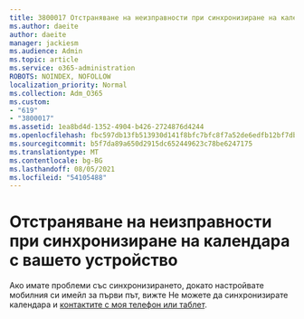 ```yaml
---
title: 3800017 Отстраняване на неизправности при синхронизиране на календар с вашето устройство
ms.author: daeite
author: daeite
manager: jackiesm
ms.audience: Admin
ms.topic: article
ms.service: o365-administration
ROBOTS: NOINDEX, NOFOLLOW
localization_priority: Normal
ms.collection: Adm_O365
ms.custom:
- "619"
- "3800017"
ms.assetid: 1ea8bd4d-1352-4904-b426-2724876d4244
ms.openlocfilehash: fbc597db13fb513930d141f8bfc7bfc8f7a52de6edfb12bf7db64a46e3cbdaa9
ms.sourcegitcommit: b5f7da89a650d2915dc652449623c78be6247175
ms.translationtype: MT
ms.contentlocale: bg-BG
ms.lasthandoff: 08/05/2021
ms.locfileid: "54105488"
---
```

# <a name="troubleshoot-syncing-your-calendar-to-your-device"></a>Отстраняване на неизправности при синхронизиране на календара с вашето устройство

Ако имате проблеми със синхронизирането, докато настройвате мобилния си имейл за първи път, вижте Не можете да синхронизирате календара и [контактите с моя телефон или таблет](https://support.office.com/article/8479d764-b9f5-4fff-ba88-edd7c265df9f).
  